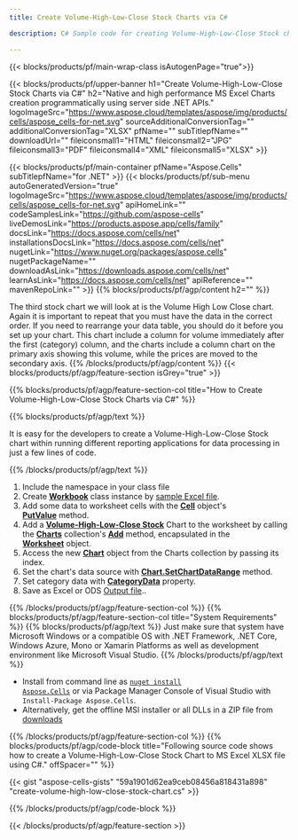 ```yaml
---
title: Create Volume-High-Low-Close Stock Charts via C#

description: C# Sample code for creating Volume-High-Low-Close Stock charts to Excel using .NET Library. Use this code for creating a Volume-High-Low-Close Stock chart to MS Excel within VB.NET, Asp.NET or any .NET based application.

---
```


{{< blocks/products/pf/main-wrap-class isAutogenPage="true">}}

{{< blocks/products/pf/upper-banner h1="Create Volume-High-Low-Close Stock Charts via C#" h2="Native and high performance MS Excel Charts creation  programmatically using server side .NET APIs." logoImageSrc="https://www.aspose.cloud/templates/aspose/img/products/cells/aspose_cells-for-net.svg" sourceAdditionalConversionTag="" additionalConversionTag="XLSX" pfName="" subTitlepfName="" downloadUrl="" fileiconsmall1="HTML" fileiconsmall2="JPG" fileiconsmall3="PDF" fileiconsmall4="XML" fileiconsmall5="XLSX" >}}

{{< blocks/products/pf/main-container pfName="Aspose.Cells" subTitlepfName="for .NET" >}}
{{< blocks/products/pf/sub-menu autoGeneratedVersion="true" logoImageSrc="https://www.aspose.cloud/templates/aspose/img/products/cells/aspose_cells-for-net.svg" apiHomeLink="" codeSamplesLink="https://github.com/aspose-cells" liveDemosLink="https://products.aspose.app/cells/family" docsLink="https://docs.aspose.com/cells/net" installationsDocsLink="https://docs.aspose.com/cells/net" nugetLink="https://www.nuget.org/packages/aspose.cells" nugetPackageName="" downloadAsLink="https://downloads.aspose.com/cells/net" learnAsLink="https://docs.aspose.com/cells/net" apiReference="" mavenRepoLink="" >}}
{{% blocks/products/pf/agp/content h2="" %}}

The third stock chart we will look at is the Volume High Low Close chart. Again it is important to repeat that you must have the data in the correct order. If you need to rearrange your data table, you should do it before you set up your chart. This chart include a column for volume immediately after the first (category) column, and the charts include a column chart on the primary axis showing this volume, while the prices are moved to the secondary axis.
{{% /blocks/products/pf/agp/content %}}
{{< blocks/products/pf/agp/feature-section isGrey="true" >}}

{{% blocks/products/pf/agp/feature-section-col title="How to Create Volume-High-Low-Close Stock Charts  via C#" %}}

{{% blocks/products/pf/agp/text %}}

It is easy for the developers to create a Volume-High-Low-Close Stock chart within running different reporting applications for data processing in just a few lines of code.

{{% /blocks/products/pf/agp/text %}}

1. Include the namespace in your class file
1. Create [**Workbook**](https://reference.aspose.com/cells/net/aspose.cells/workbook) class instance by [sample Excel file](Volume-High-Low-Close.xlsx).
1. Add some data to worksheet cells with the [**Cell**](https://reference.aspose.com/cells/net/aspose.cells/cell) object's [**PutValue**](https://reference.aspose.com/cells/net/aspose.cells/cell/methods/putvalue/index) method.
1. Add a [**Volume-High-Low-Close Stock**](https://reference.aspose.com/cells/net/aspose.cells.charts/charttype) Chart to the worksheet by calling the [**Charts**](https://reference.aspose.com/cells/net/aspose.cells.charts/chartcollection) collection's [**Add**](https://reference.aspose.com/cells/net/aspose.cells.charts/chartcollection/methods/add) method, encapsulated in the [**Worksheet**](https://reference.aspose.com/cells/net/aspose.cells/worksheet) object.
1. Access the new [**Chart**](https://reference.aspose.com/cells/net/aspose.cells.charts/chart) object from the Charts collection by passing its index.
1. Set the chart's data source with [**Chart.SetChartDataRange**](https://reference.aspose.com/cells/net/aspose.cells.charts/chart/methods/setchartdatarange) method.
1. Set category data with [**CategoryData**](https://reference.aspose.com/cells/net/aspose.cells.charts/seriescollection/categorydata/) property.
1. Save as Excel or ODS [Output file](out.xlsx)..

{{% /blocks/products/pf/agp/feature-section-col %}}
{{% blocks/products/pf/agp/feature-section-col title="System Requirements" %}}
{{% blocks/products/pf/agp/text %}}
Just make sure that system have Microsoft Windows or a compatible OS with .NET Framework, .NET Core, Windows Azure, Mono or Xamarin Platforms as well as development environment like Microsoft Visual Studio.
{{% /blocks/products/pf/agp/text %}}
- Install from command line as <code><a href="https://downloads.aspose.com/cells/net">nuget install Aspose.Cells</a></code> or via Package Manager Console of Visual Studio with <code>Install-Package Aspose.Cells</code>.
- Alternatively, get the offline MSI installer or all DLLs in a ZIP file from <a href="https://downloads.aspose.com/cells/net">downloads</a>

{{% /blocks/products/pf/agp/feature-section-col %}}
{{% blocks/products/pf/agp/code-block title="Following source code shows how to create a Volume-High-Low-Close Stock Chart to MS Excel XLSX file using C#." offSpacer="" %}}

{{< gist "aspose-cells-gists" "59a1901d62ea9ceb08456a818431a898" "create-volume-high-low-close-stock-chart.cs" >}}

{{% /blocks/products/pf/agp/code-block %}}

{{< /blocks/products/pf/agp/feature-section >}}

<!-- aboutfile Starts -->

